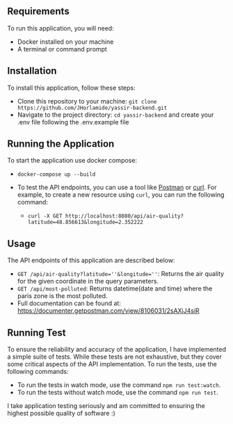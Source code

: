 ## Requirements
To run this application, you will need:

* Docker installed on your machine
* A terminal or command prompt

## Installation
To install this application, follow these steps:

* Clone this repository to your machine: `git clone https://github.com/JHorlamide/yassir-backend.git`
* Navigate to the project directory: `cd yassir-backend` and create your .env file following the .env.example file

## Running the Application
To start the application use docker compose:

* `docker-compose up --build`
* To test the API endpoints, you can use a tool like [Postman](https://www.postman.com/downloads/) or [curl](https://curl.se/). For example, to create a new resource using `curl`, you can run the following command:

  * ```
    curl -X GET http://localhost:8080/api/air-quality?latitude=48.856613&longitude=2.352222
    ```

## Usage
The API endpoints of this application are described below:

* `GET /api/air-quality?latitude=''&longitude=''`: Returns the air quality for the given coordinate in the query parameters.
* `GET /api/most-polluted`: Returns datetime(date and time) where the paris zone is the most polluted.
* Full documentation can be found at: https://documenter.getpostman.com/view/8106031/2sAXjJ4siR

## Running Test
To ensure the reliability and accuracy of the application, I have implemented a simple suite of tests. While these tests are not exhaustive, but they cover some critical aspects of the API implementation. To run the tests, use the following commands:

* To run the tests in watch mode, use the command `npm run test:watch`.
* To run the tests without watch mode, use the command `npm run test`.

I take application testing seriously and am committed to ensuring the highest possible quality of software :)

